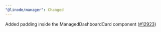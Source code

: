 ```yaml
---
"@linode/manager": Changed
---
```


Added padding inside the ManagedDashboardCard component ([#12923](https://github.com/linode/manager/pull/12923))
